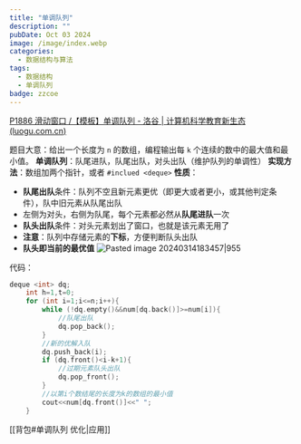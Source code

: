```yaml
---
title: "单调队列"
description: ""
pubDate: Oct 03 2024
image: /image/index.webp
categories:
  - 数据结构与算法
tags:
  - 数据结构
  - 单调队列
badge: zzcoe
---
```


[P1886 滑动窗口 /【模板】单调队列 - 洛谷 | 计算机科学教育新生态 (luogu.com.cn)](https://www.luogu.com.cn/problem/P1886)

题目大意：给出一个长度为 `n` 的数组，编程输出每 `k` 个连续的数中的最大值和最小值。
**单调队列**：队尾进队，队尾出队，对头出队（维护队列的单调性）
**实现方法**：数组加两个指针，或者 `#inclued <deque>`
**性质**：
- **队尾出队**条件：队列不空且新元素更优（即更大或者更小，或其他判定条件），队中旧元素从队尾出队
- 左侧为对头，右侧为队尾，每个元素都必然从**队尾进队**一次
- **队头出队**条件：对头元素划出了窗口，也就是该元素无用了
- **注意**：队列中存储元素的**下标**，方便判断队头出队
- **队头即当前的最优值**
![Pasted image 20240314183457|955](https://zzoce.obs.cn-north-4.myhuaweicloud.com/img/Pasted%20image%2020240314183457.png)

代码：
```cpp
deque <int> dq;
	int h=1,t=0;
	for (int i=1;i<=n;i++){
		while (!dq.empty()&&num[dq.back()]>=num[i]){
			//队尾出队
			dq.pop_back();
		}
		//新的优解入队
		dq.push_back(i);
		if (dq.front()<i-k+1){
			//过期元素队头出队
			dq.pop_front();
		}
		//以第i个数结尾的长度为k的数组的最小值
		cout<<num[dq.front()]<<" ";
	}
```
[[背包#单调队列 优化|应用]]



